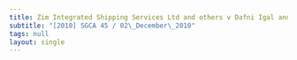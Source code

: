 ```yaml
---
title: Zim Integrated Shipping Services Ltd and others v Dafni Igal and others
subtitle: "[2010] SGCA 45 / 02\_December\_2010"
tags: null
layout: single
---
```


